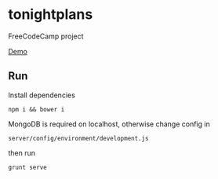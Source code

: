 # tonightplans

FreeCodeCamp project

[Demo](https://tonightplans.herokuapp.com/)

## Run

Install dependencies

```
npm i && bower i
```

MongoDB is required on localhost, otherwise change config in
```
server/config/environment/development.js
```

then run
```
grunt serve
```